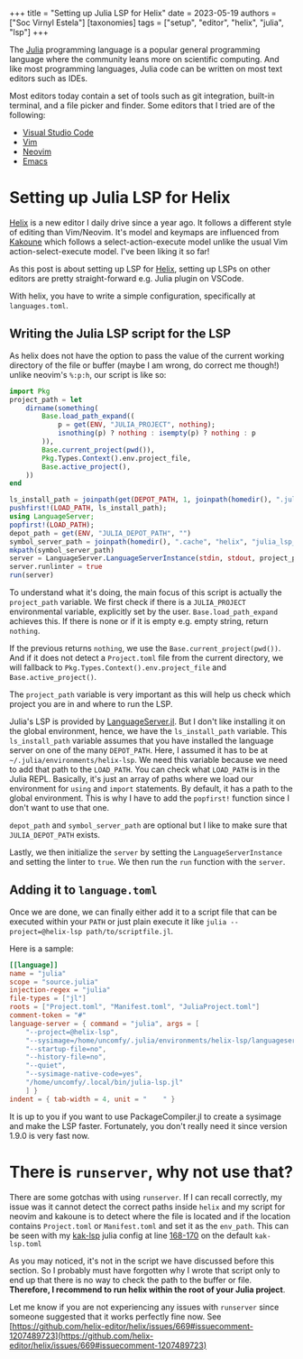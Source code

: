 +++
title = "Setting up Julia LSP for Helix"
date = 2023-05-19
authors = ["Soc Virnyl Estela"]
[taxonomies]
tags = ["setup", "editor", "helix", "julia", "lsp"]
+++

The [Julia][Julia] programming language is a popular general programming language where the
community leans more on scientific computing. And like most programming languages, Julia code
can be written on most text editors such as IDEs.

Most editors today contain a set of tools such as git integration, built-in terminal, and a
file picker and finder. Some editors that I tried are of the following:

- [Visual Studio Code][VSCode]
- [Vim][Vim]
- [Neovim][Neovim]
- [Emacs][Emacs]

# Setting up Julia LSP for Helix

[Helix][Helix] is a new editor I daily drive since a year ago. It follows a different style of
editing than Vim/Neovim. It's model and keymaps are influenced from [Kakoune][Kakoune] which
follows a select-action-execute model unlike the usual Vim action-select-execute model. I've been
liking it so far! 

As this post is about setting up LSP for [Helix][Helix], setting up LSPs on other editors are
pretty straight-forward e.g. Julia plugin on VSCode.

With helix, you have to write a simple configuration, specifically at `languages.toml`.

## Writing the Julia LSP script for the LSP

As helix does not have the option to pass the value of the current working directory of the file or buffer 
(maybe I am wrong, do correct me though!) unlike neovim's `%:p:h`, our script is like so:

```julia
import Pkg
project_path = let
    dirname(something(
        Base.load_path_expand((
            p = get(ENV, "JULIA_PROJECT", nothing);
            isnothing(p) ? nothing : isempty(p) ? nothing : p
        )),
        Base.current_project(pwd()),
        Pkg.Types.Context().env.project_file,
        Base.active_project(),
    ))
end

ls_install_path = joinpath(get(DEPOT_PATH, 1, joinpath(homedir(), ".julia")), "environments", "helix-lsp");
pushfirst!(LOAD_PATH, ls_install_path);
using LanguageServer;
popfirst!(LOAD_PATH);
depot_path = get(ENV, "JULIA_DEPOT_PATH", "")
symbol_server_path = joinpath(homedir(), ".cache", "helix", "julia_lsp_symbol_server")
mkpath(symbol_server_path)
server = LanguageServer.LanguageServerInstance(stdin, stdout, project_path, depot_path, nothing, symbol_server_path, true)
server.runlinter = true
run(server)
```

To understand what it's doing, the main focus of this script is actually the `project_path` variable. We first
check if there is a `JULIA_PROJECT` environmental variable, explicitly set by the user. `Base.load_path_expand`
achieves this. If there is none or if it is empty e.g. empty string, return `nothing`.

If the previous returns `nothing`, we use the `Base.current_project(pwd())`. And if it does not detect
a `Project.toml` file from the current directory, we will fallback to `Pkg.Types.Context().env.project_file`
and `Base.active_project()`.

The `project_path` variable is very important as this will help us check which project you are in and
where to run the LSP.

Julia's LSP is provided by [LanguageServer.jl](https://github.com/julia-vscode/LanguageServer.jl). But
I don't like installing it on the global environment, hence, we have the `ls_install_path` variable.
This `ls_install_path` variable assumes that you have installed the language server on one of the many `DEPOT_PATH`.
Here, I assumed it has to be at `~/.julia/environments/helix-lsp`. We need this variable because we need to
add that path to the `LOAD_PATH`. You can check what `LOAD_PATH` is in the Julia REPL. Basically, it's just an
array of paths where we load our environment for `using` and `import` statements. By default, it has a path
to the global environment. This is why I have to add the `popfirst!` function since I don't want to use that one.

`depot_path` and `symbol_server_path` are optional but I like to make sure that `JULIA_DEPOT_PATH` exists.

Lastly, we then initialize the `server` by setting the `LanguageServerInstance` and setting the linter to `true`. We
then run the `run` function with the `server`.

## Adding it to `language.toml`

Once we are done, we can finally either add it to a script file that can be executed within your `PATH` or just plain
execute it like `julia --project=@helix-lsp path/to/scriptfile.jl`.

Here is a sample:

```toml
[[language]]
name = "julia"
scope = "source.julia"
injection-regex = "julia"
file-types = ["jl"]
roots = ["Project.toml", "Manifest.toml", "JuliaProject.toml"]
comment-token = "#"
language-server = { command = "julia", args = [
    "--project=@helix-lsp",
    "--sysimage=/home/uncomfy/.julia/environments/helix-lsp/languageserver.so",
    "--startup-file=no",
    "--history-file=no",
    "--quiet",
    "--sysimage-native-code=yes",
    "/home/uncomfy/.local/bin/julia-lsp.jl"
    ] }
indent = { tab-width = 4, unit = "    " }
```

It is up to you if you want to use PackageCompiler.jl to create a sysimage and make the LSP faster. Fortunately,
you don't really need it since version 1.9.0 is very fast now.

# There is `runserver`, why not use that?

There are some gotchas with using `runserver`. If I can recall correctly, my issue was it cannot detect the correct paths
inside `helix` and my script for neovim and kakoune is to detect where the file is located and if the location contains `Project.toml` or `Manifest.toml` 
and set it as the `env_path`. This can be seen with my [kak-lsp](https://github.com/kak-lsp/kak-lsp) julia config at line [168-170](https://github.com/kak-lsp/kak-lsp/blob/52197dde1a1c5e997a3ad989a8dfdd8017056a3b/kak-lsp.toml#L168-L170)
on the default `kak-lsp.toml`

As you may noticed, it's not in the script we have discussed before this section. So I probably must have forgotten why 
I wrote that script only to end up that there is no way to check the path to the buffer or file. **Therefore, I recommend to run helix within the root
of your Julia project**.

Let me know if you are not experiencing any issues with `runserver` since someone suggested that it works 
perfectly fine now. See [https://github.com/helix-editor/helix/issues/669#issuecomment-1207489723](https://github.com/helix-editor/helix/issues/669#issuecomment-1207489723)


[Emacs]: https://www.gnu.org/software/emacs/
[Helix]: https://helix-editor.com/
[Julia]: https://julialang.org
[Kakoune]: http://kakoune.org/
[Neovim]: https://neovim.io/
[Vim]: https://www.vim.org/
[VSCode]: https://code.visualstudio.com/

